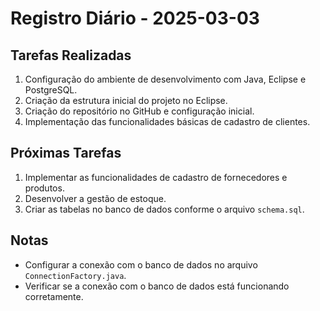 # Registro Diário - 2025-03-03

## Tarefas Realizadas
1. Configuração do ambiente de desenvolvimento com Java, Eclipse e PostgreSQL.
2. Criação da estrutura inicial do projeto no Eclipse.
3. Criação do repositório no GitHub e configuração inicial.
4. Implementação das funcionalidades básicas de cadastro de clientes.

## Próximas Tarefas
1. Implementar as funcionalidades de cadastro de fornecedores e produtos.
2. Desenvolver a gestão de estoque.
3. Criar as tabelas no banco de dados conforme o arquivo `schema.sql`.

## Notas
- Configurar a conexão com o banco de dados no arquivo `ConnectionFactory.java`.
- Verificar se a conexão com o banco de dados está funcionando corretamente.